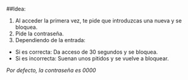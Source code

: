 ##Idea:

1. Al acceder la primera vez, te pide que introduzcas una nueva y se bloquea.
2. Pide la contraseña.
3. Dependiendo de la entrada:
  * Si es correcta: Da acceso de 30 segundos y se bloquea.
  * Si es incorrecta: Suenan unos pitidos y se vuelve a bloquear.

*Por defecto, la contraseña es 0000*
